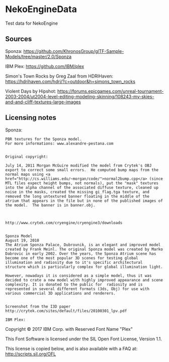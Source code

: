 # NekoEngineData
Test data for NekoEngine

## Sources

Sponza:
https://github.com/KhronosGroup/glTF-Sample-Models/tree/master/2.0/Sponza

IBM Plex:
https://github.com/IBM/plex

Simon's Town Rocks by Greg Zaal from HDRIHaven:
https://hdrihaven.com/hdri/?c=outdoor&h=simons_town_rocks

Violent Days by Hipshot:
https://forums.epicgames.com/unreal-tournament-2003-2004/ut2004-level-editing-modeling-skinning/108243-my-skies-and-and-cliff-textures-large-images

## Licensing notes

Sponza:

```
PBR textures for the Sponza model.
For more informations: www.alexandre-pestana.com


Original copyright:

July 14, 2011 Morgan McGuire modified the model from Crytek's OBJ
export to correct some small errors.  He computed bump maps from the
normal maps using <a
href="http://cs.williams.edu/~morgan/code/">normal2bump.cpp</a> (since
MTL files expect height bumps, not normals), put the "mask" textures
into the alpha channel of the associated diffuse texture, cleaned up
noise in the masks, created the missing gi_flag.tga texture, and
removed the long untextured banner floating in the middle of the
atrium that appears in the file but in none of the published images of
the model.  The banner is in banner.obj.



http://www.crytek.com/cryengine/cryengine3/downloads


Sponza Model
August 19, 2010
The Atrium Sponza Palace, Dubrovnik, is an elegant and improved model created by Frank Meinl. The original Sponza model was created by Marko Dabrovic in early 2002. Over the years, the Sponza Atrium scene has become one of the most popular 3D scenes for testing global illumination and radiosity due to it's specific architectural structure which is particularly complex for global illumination light.

However, nowadays it is considered as a simple model, thus it was decided to crate a new model with highly improved appearance and scene complexity. It is donated to the public for  radiosity and is represented in several different formats (3ds, Obj) for use with various commercial 3D applications and renderers.


Screenshot from the I3D paper
http://crytek.com/sites/default/files/20100301_lpv.pdf

IBM Plex:

```
Copyright © 2017 IBM Corp. with Reserved Font Name "Plex"

This Font Software is licensed under the SIL Open Font License, Version 1.1.

This license is copied below, and is also available with a FAQ at: http://scripts.sil.org/OFL

